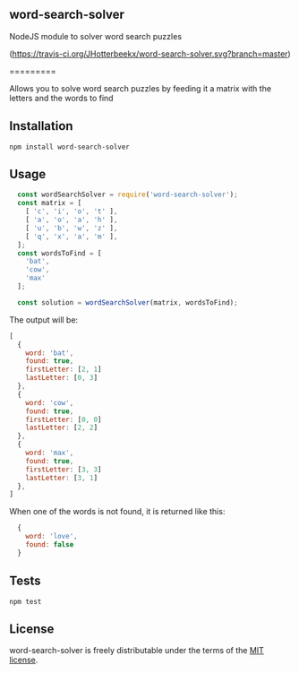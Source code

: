 ## word-search-solver
NodeJS module to solver word search puzzles

(https://travis-ci.org/JHotterbeekx/word-search-solver.svg?branch=master)

=========

Allows you to solve word search puzzles by feeding it a matrix with the letters and the words to find

## Installation

  `npm install word-search-solver`

## Usage

```js
  const wordSearchSolver = require('word-search-solver');
  const matrix = [
    [ 'c', 'i', 'o', 't' ], 
    [ 'a', 'o', 'a', 'h' ], 
    [ 'u', 'b', 'w', 'z' ], 
    [ 'q', 'x', 'a', 'm' ], 
  ];
  const wordsToFind = [
    'bat',
    'cow',
    'max'
  ];

  const solution = wordSearchSolver(matrix, wordsToFind);
```

  The output will be:

```js
[
  {
    word: 'bat',
    found: true,
    firstLetter: [2, 1]
    lastLetter: [0, 3]
  },
  {
    word: 'cow',
    found: true,
    firstLetter: [0, 0]
    lastLetter: [2, 2]
  },
  {
    word: 'max',
    found: true,
    firstLetter: [3, 3]
    lastLetter: [3, 1]
  },
]
```

  When one of the words is not found, it is returned like this:

```js
  {
    word: 'love',
    found: false
  }
```


## Tests

  `npm test`


## License

word-search-solver is freely distributable under the terms of the [MIT license](https://github.com/moment/moment/blob/develop/LICENSE).

[license-image]: http://img.shields.io/badge/license-MIT-blue.svg?style=flat
[license-url]: LICENSE

[npm-url]: https://www.npmjs.com/package/word-search-solver
[npm-version-image]: https://img.shields.io/npm/v/word-search-solver.svg?style=flat
[npm-downloads-image]: http://img.shields.io/npm/dm/word-search-solver.svg?style=flat

[travis-url]: https://travis-ci.org/JHotterbeekx/word-search-solver
[travis-image]: http://img.shields.io/travis/moment/moment/develop.svg?style=flat